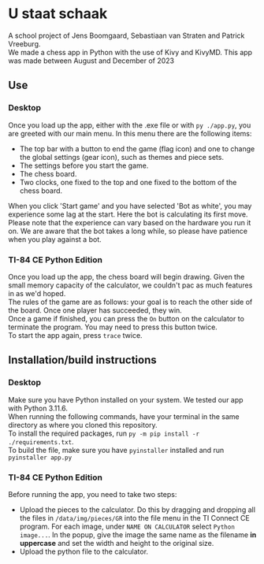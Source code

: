 # U staat schaak
A school project of Jens Boomgaard, Sebastiaan van Straten and Patrick Vreeburg.  
We made a chess app in Python with the use of Kivy and KivyMD. This app was made between August and December of 2023

## Use
### Desktop
Once you load up the app, either with the .exe file or with `py ./app.py`, you are greeted with our main menu. In this menu there are the following items:
* The top bar with a button to end the game (flag icon) and one to change the global settings (gear icon), such as themes and piece sets.
* The settings before you start the game.
* The chess board.
* Two clocks, one fixed to the top and one fixed to the bottom of the chess board.
<!-- end of the list -->
When you click 'Start game' and you have selected 'Bot as white', you may experience some lag at the start. Here the bot is calculating its first move.  
Please note that the experience can vary based on the hardware you run it on. We are aware that the bot takes a long while, so please have patience when you play against a bot.
### TI-84 CE Python Edition
Once you load up the app, the chess board will begin drawing. Given the small memory capacity of the calculator, we couldn't pac as much features in as we'd hoped.  
The rules of the game are as follows: your goal is to reach the other side of the board. Once one player has succeeded, they win.  
Once a game if finished, you can press the `On` button on the calculator to terminate the program. You may need to press this button twice.  
To start the app again, press `trace` twice.

## Installation/build instructions
### Desktop
Make sure you have Python installed on your system. We tested our app with Python 3.11.6.  
When running the following commands, have your terminal in the same directory as where you cloned this repository.  
To install the required packages, run `py -m pip install -r ./requirements.txt`.  
To build the file, make sure you have `pyinstaller` installed and run `pyinstaller app.py`

### TI-84 CE Python Edition
Before running the app, you need to take two steps:
* Upload the pieces to the calculator. Do this by dragging and dropping all the files in `/data/img/pieces/GR` into the file menu in the TI Connect CE program. For each image, under `NAME ON CALCULATOR` select `Python image...`. In the popup, give the image the same name as the filename **in uppercase** and set the width and height to the original size.
* Upload the python file to the calculator.